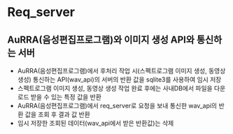 # Req_server
## AuRRA(음성편집프로그램)와 이미지 생성 API와 통신하는 서버 
- AuRRA(음성편집프로그램)에서 후처리 작업 시(스펙트로그램 이미지 생성, 동영상 생성) 통신하는 API(wav_api)의 서버의 반환 값을 sqlite3를 사용하여 임시 저장
- 스펙트로그램 이미지 생성, 동영상 생성 작업 완료 후에는 사내DB에서 파일을 다운로드 받을 수 있는 특정 값을 반환
- AuRRA(음성편집프로그램)에서 req_server로 요청을 보내 통신한 wav_api의 반환 값을 조회 후 결과 값 반환
- 임시 저장한 조회된 데이터(wav_api에서 받은 반환값)는 삭제
